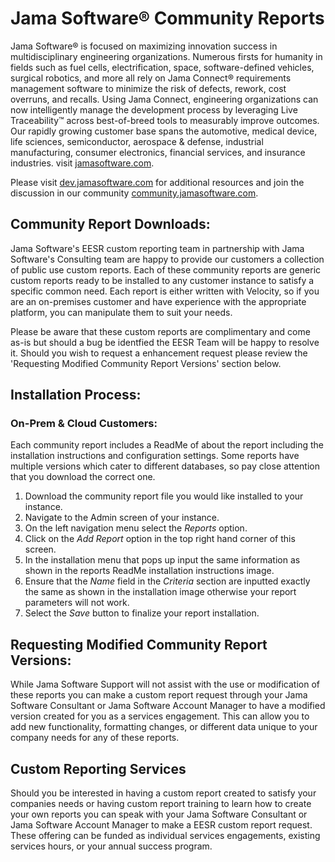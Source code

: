 # Jama Software® Community Reports

Jama Software® is focused on maximizing innovation success in multidisciplinary engineering organizations. Numerous firsts for humanity in fields such as fuel cells, electrification, space, software-defined vehicles, surgical robotics, and more all rely on Jama Connect® requirements management software to minimize the risk of defects, rework, cost overruns, and recalls. Using Jama Connect, engineering organizations can now intelligently manage the development process by leveraging Live Traceability™ across best-of-breed tools to measurably improve outcomes. Our rapidly growing customer base spans the automotive, medical device, life sciences, semiconductor, aerospace & defense, industrial manufacturing, consumer electronics, financial services, and insurance industries. visit [jamasoftware.com](https://jamasoftware.com).

Please visit [dev.jamasoftware.com](http://dev.jamasoftware.com) for additional resources and join the discussion in our community [community.jamasoftware.com](http://community.jamasoftware.com).


## Community Report Downloads:
Jama Software's EESR custom reporting team in partnership with Jama Software's Consulting team are happy to provide our customers a collection of public use custom reports. Each of these community reports are generic custom reports ready to be installed to any customer instance to satisfy a specific common need. Each report is either written with Velocity, so if you are an on-premises customer and have experience with the appropriate platform, you can manipulate them to suit your needs. 

Please be aware that these custom reports are complimentary and come as-is but should a bug be identfied the EESR Team will be happy to resolve it. Should you wish to request a enhancement request please review the 'Requesting Modified Community Report Versions' section below.


## Installation Process:

### On-Prem & Cloud Customers:
Each community report includes a ReadMe of about the report including the installation instructions and configuration settings. Some reports have multiple versions which cater to different databases, so pay close attention that you download the correct one. 
1. Download the community report file you would like installed to your instance. 
2. Navigate to the Admin screen of your instance.
3. On the left navigation menu select the *Reports* option.
4. Click on the *Add Report* option in the top right hand corner of this screen.
5. In the installation menu that pops up input the same information as shown in the reports ReadMe installation instructions image. 
6. Ensure that the *Name* field in the *Criteria* section are inputted exactly the same as shown in the installation image otherwise your report parameters will not work. 
6. Select the *Save* button to finalize your report installation.
 

## Requesting Modified Community Report Versions:
While Jama Software Support will not assist with the use or modification of these reports you can make a custom report request through your Jama Software Consultant or Jama Software Account Manager to have a modified version created for you as a services engagement. This can allow you to add new functionality, formatting changes, or different data unique to your company needs for any of these reports.


## Custom Reporting Services
Should you be interested in having a custom report created to satisfy your companies needs or having custom report training to learn how to create your own reports you can speak with your Jama Software Consultant or Jama Software Account Manager to make a EESR custom report request. These offering can be funded as individual services engagements, existing services hours, or your annual success program. 

